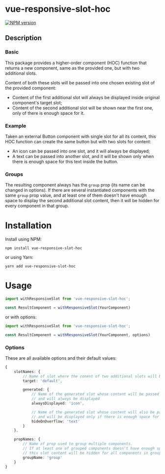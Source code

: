# vue-responsive-slot-hoc

[![NPM version](https://img.shields.io/npm/v/vue-responsive-slot-hoc.svg)](https://www.npmjs.com/package/vue-responsive-slot-hoc)

## Description

### Basic

This package provides a higher-order component (HOC) function that returns a new component, same as the provided one,
but with two additional slots.

Content of both these slots will be passed into one chosen existing slot of the provided component:
* Content of the first additional slot will always be displayed inside original component's target slot;
* Content of the second additional slot will be shown near the first one, only of there is enough space for it.

### Example

Taken an external Button component with single slot for all its content,
this HOC function can create the same button but with two slots for content:
* An icon can be passed into one slot, and it will always be displayed;
* A text can be passed into another slot, and it will be shown only when there is enough space for this text inside the button.

### Groups

The resulting component always has the `group` prop (its name can be changed in options). If there are several
instantiated components with the same `group` prop value, and at least one of them doesn't have enough space to
display the second additional slot content, then it will be hidden for every component in that group.

# Installation

Install using NPM:

```
npm install vue-responsive-slot-hoc
```

or using Yarn:

```
yarn add vue-responsive-slot-hoc
```

# Usage

```ts
import withResponsiveSlot from 'vue-responsive-slot-hoc';

const ResultComponent = withResponsiveSlot(YourComponent)
```

or with options:

```ts
import withResponsiveSlot from 'vue-responsive-slot-hoc';

const ResultComponent = withResponsiveSlot(YourComponent, options)
```

### Options

These are all available options and their default values:

```ts
{
    slotNames: {
        // Name of slot where the conent of two additional slots will be passed into
        target: 'default', 

        generated: {
            // Name of the generated slot whose content will be passed into the target slot
            // and will always be displayed
            alwaysDisplayed: 'icon',

            // Name of the generated slot whose content will also be passed into the target slot
            // and will be displayed only if there is enough space for it
            hideOnOverflow: 'text'
        }
    },

    propNames: {
        // Name of prop used to group multiple components.
        // If at least one of grouped components doesn't have enough space to display 'hideOnOverflow' slot content,
        // this slot content will be hidden for all components in group
        groupName: 'group'
    }
}
```
